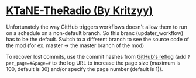 # [KTaNE-TheRadio (By Kritzyy)](https://github.com/Kritzyy/KTaNE-TheRadio)

Unfortunately the way GitHub triggers workflows doesn't allow them to run on a schedule on a non-default branch. So this branc (updater_workflow) has to be the default. Switch to a different branch to see the source code of the mod (for ex. master -> the master branch of the mod)

To recover lost commits, use the commit hashes from [GitHub's reflog](https://api.github.com/repos/KtaneModules/KTaNE-TheRadio-Kritzyy/events) (add `?per_page=#&page=#` to the log URL to increase the page size (maximum is 100, default is 30) and/or specify the page number (default is 1)).
